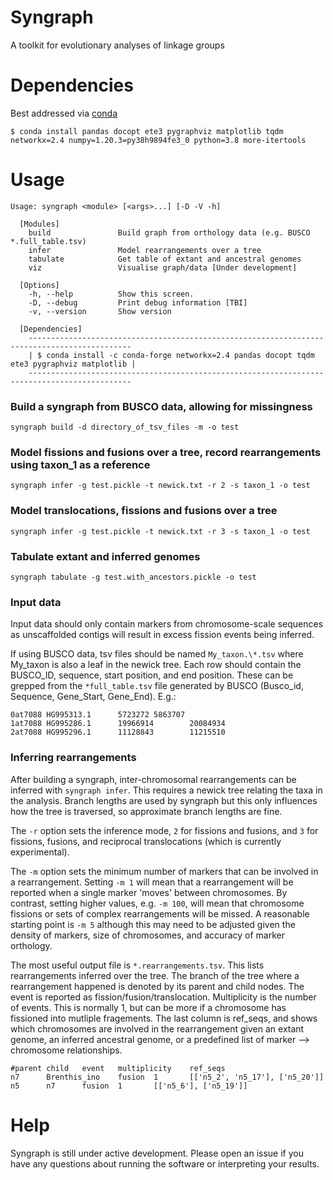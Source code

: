 # Syngraph
A toolkit for evolutionary analyses of linkage groups

# Dependencies
Best addressed via [conda](https://docs.conda.io/en/latest/miniconda.html)

```
$ conda install pandas docopt ete3 pygraphviz matplotlib tqdm networkx=2.4 numpy=1.20.3=py38h9894fe3_0 python=3.8 more-itertools
```

# Usage
```
Usage: syngraph <module> [<args>...] [-D -V -h]

  [Modules]
    build               Build graph from orthology data (e.g. BUSCO *.full_table.tsv)
    infer               Model rearrangements over a tree
    tabulate            Get table of extant and ancestral genomes
    viz                 Visualise graph/data [Under development]
    
  [Options]
    -h, --help          Show this screen.
    -D, --debug         Print debug information [TBI]
    -v, --version       Show version

  [Dependencies] 
    ---------------------------------------------------------------------------------------------
    | $ conda install -c conda-forge networkx=2.4 pandas docopt tqdm ete3 pygraphviz matplotlib |
    ---------------------------------------------------------------------------------------------
```

### Build a syngraph from BUSCO data, allowing for missingness
```
syngraph build -d directory_of_tsv_files -m -o test
```

### Model fissions and fusions over a tree, record rearrangements using taxon_1 as a reference
```
syngraph infer -g test.pickle -t newick.txt -r 2 -s taxon_1 -o test
```

### Model translocations, fissions and fusions over a tree
```
syngraph infer -g test.pickle -t newick.txt -r 3 -s taxon_1 -o test
```

### Tabulate extant and inferred genomes
```
syngraph tabulate -g test.with_ancestors.pickle -o test
```

### Input data

Input data should only contain markers from chromosome-scale sequences as unscaffolded contigs will result in excess fission events being inferred.

If using BUSCO data, tsv files should be named `My_taxon.\*.tsv` where My_taxon is also a leaf in the newick tree. Each row should contain the BUSCO_ID, sequence, start position, and end position. These can be grepped from the `*full_table.tsv` file generated by BUSCO (Busco_id, Sequence, Gene_Start, Gene_End). E.g.:
```
0at7088 HG995313.1      5723272 5863707
1at7088 HG995286.1      19966914        20084934
2at7088 HG995296.1      11128843        11215510
```

### Inferring rearrangements

After building a syngraph, inter-chromosomal rearrangements can be inferred with `syngraph infer`. This requires a newick tree relating the taxa in the analysis. Branch lengths are used by syngraph but this only influences how the tree is traversed, so approximate branch lengths are fine.  

The `-r` option sets the inference mode, `2` for fissions and fusions, and `3` for fissions, fusions, and reciprocal translocations (which is currently experimental).

The `-m` option sets the minimum number of markers that can be involved in a rearrangement. Setting `-m 1` will mean that a rearrangement will be reported when a single marker 'moves' between chromosomes. By contrast, setting higher values, e.g. `-m 100`, will mean that chromosome fissions or sets of complex rearrangements will be missed. A reasonable starting point is `-m 5` although this may need to be adjusted given the density of markers, size of chromosomes, and accuracy of marker orthology.

The most useful output file is `*.rearrangements.tsv`. This lists rearrangements inferred over the tree. The branch of the tree where a rearrangement happened is denoted by its parent and child nodes. The event is reported as fission/fusion/translocation. Multiplicity is the number of events. This is normally 1, but can be more if a chromosome has fissioned into mutliple fragements. The last column is ref_seqs, and shows which chromosomes are involved in the rearrangement given an extant genome, an inferred ancestral genome, or a predefined list of marker --> chromosome relationships.
```
#parent child   event   multiplicity    ref_seqs
n7      Brenthis_ino    fusion  1       [['n5_2', 'n5_17'], ['n5_20']]
n5      n7      fusion  1       [['n5_6'], ['n5_19']]
```

# Help

Syngraph is still under active development. Please open an issue if you have any questions about running the software or interpreting your results.
